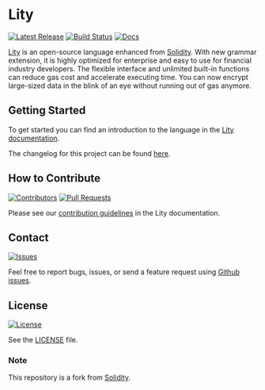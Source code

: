 # Lity

[![Latest Release](https://img.shields.io/github/release-date/CyberMiles/lity.svg)](https://github.com/CyberMiles/lity/releases)
[![Build Status](https://img.shields.io/travis/CyberMiles/lity.svg)](https://travis-ci.org/CyberMiles/lity)
[![Docs](https://img.shields.io/readthedocs/lity.svg)](http://lity.readthedocs.io/)

[Lity] is an open-source language enhanced from [Solidity]. With new grammar extension, it is highly optimized for enterprise and easy to use for financial industry developers. The flexible interface and unlimited built-in functions can reduce gas cost and accelerate executing time. You can now encrypt large-sized data in the blink of an eye without running out of gas anymore.

## Getting Started

To get started you can find an introduction to the language in the
[Lity documentation](http://lity.readthedocs.io/).

The changelog for this project can be found [here](Changelog.md).

## How to Contribute

[![Contributors](https://img.shields.io/github/contributors/CyberMiles/lity.svg)](https://github.com/CyberMiles/lity/graphs/contributors)
[![Pull Requests](https://img.shields.io/github/issues-pr/CyberMiles/lity.svg)](https://github.com/CyberMiles/lity/pulls)

Please see our [contribution guidelines][contrib-guide] in the Lity documentation.

[contrib-guide]: https://lity.readthedocs.io/en/latest/contributing.html

## Contact

[![Issues](https://img.shields.io/github/issues/CyberMiles/lity.svg)](https://github.com/CyberMiles/lity/issues)

Feel free to report bugs, issues, or send a feature request using
[Github issues](https://github.com/CyberMiles/lity/issues).

## License

[![License](https://img.shields.io/github/license/CyberMiles/lity.svg)](https://www.gnu.org/licenses/lgpl-3.0.en.html)

See the [LICENSE](LICENSE) file.

### Note

This repository is a fork from [Solidity][Solidity].

[Lity]: https://github.com/CyberMiles/lity
[Solidity]: https://github.com/ethereum/solidity
